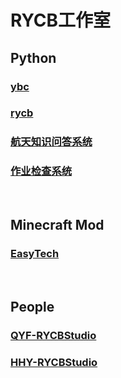 # RYCB工作室

## Python
### [ybc][ybc]
### [rycb][rycb]
### [航天知识问答系统][akqas]
### [作业检查系统][hcs]
&nbsp;
## Minecraft Mod
### [EasyTech][ET]
&nbsp;
## People
### [QYF-RYCBStudio][qr]
### [HHY-RYCBStudio][hr]

[ybc]:https://QYF-RYCBStudio.github.io/ybc
[rycb]:https://QYF-RYCBStudio.github.io/rycb.github.io
[akqas]:https://qyf-rycbstudio.github.io/Aerospace-Knowledge-Learning-And-Testing-System/
[ET]:https://rycbstudio.github.io/EasyTech
[qr]:https://github.com/QYF-RYCBStudio
[hr]:https://github.com/HHY-RYCBStudio
[hcs]:https://qyf-rycbstudio.github.io/HCS
